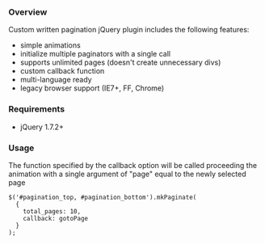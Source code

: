 ### Overview
Custom written pagination jQuery plugin includes the following features:
*   simple animations
*   initialize multiple paginators with a single call
*   supports unlimited pages (doesn't create unnecessary divs)
*   custom callback function
*   multi-language ready
*   legacy browser support (IE7+, FF, Chrome)


### Requirements
*   jQuery 1.7.2+


### Usage
The function specified by the callback option will be called proceeding the animation with a single argument of "page" equal to the newly selected page

    $('#pagination_top, #pagination_bottom').mkPaginate(
      {
        total_pages: 10, 
        callback: gotoPage
      }
    );